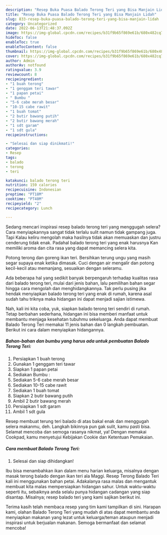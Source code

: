 ```yaml
---
description: "Resep Buka Puasa Balado Terong Teri yang Bisa Manjain Lidah"
title: "Resep Buka Puasa Balado Terong Teri yang Bisa Manjain Lidah"
slug: 833-resep-buka-puasa-balado-terong-teri-yang-bisa-manjain-lidah
category: Uncategorized
date: 2022-06-13T21:48:37.092Z
image: https://img-global.cpcdn.com/recipes/b31f9b65f869e61b/680x482cq70/balado-terong-teri-foto-resep-utama.jpg
hideToc: false
enableToc: true
enableTocContent: false
thumbnail: https://img-global.cpcdn.com/recipes/b31f9b65f869e61b/680x482cq70/balado-terong-teri-foto-resep-utama.jpg
cover: https://img-global.cpcdn.com/recipes/b31f9b65f869e61b/680x482cq70/balado-terong-teri-foto-resep-utama.jpg
author: Admin
authorAv: notfound
ratingvalue: 3.9
reviewcount: 8
recipeingredient:
- "1 buah terong"
- "1 genggam teri tawar"
- "1 papan petai"
- " Bumbu "
- "5-6 cabe merah besar"
- "10-15 cabe rawit"
- "1 buah tomat"
- "2 butir bawang putih"
- "2 butir bawang merah"
- "1 sdt garam"
- "1 sdt gula"
recipeinstructions:

- "Selesai dan siap dinikmati!"
categories:
- Resep
tags:
- balado
- terong
- teri

katakunci: balado terong teri 
nutrition: 159 calories
recipecuisine: Indonesian
preptime: "PT18M"
cooktime: "PT40M"
recipeyield: "2"
recipecategory: Lunch

---
```



Sedang mencari inspirasi resep balado terong teri yang menggugah selera? Cara menyiapkannya sangat tidak terlalu sulit namun tidak gampang juga. Tapi Kalau keliru mengolah maka hasilnya tidak akan memuaskan dan justru cenderung tidak enak. Padahal balado terong teri yang enak harusnya Kan memiliki aroma dan cita rasa yang dapat memancing selera kita.


Potong terong dan goreng ikan teri. Bersihkan terung ungu yang masih segar supaya enak ketika dimasak. Cuci dengan air mengalir dan potong kecil-kecil atau memanjang, sesuaikan dengan seleramu.

Ada beberapa hal yang sedikit banyak berpengaruh terhadap kualitas rasa dari balado terong teri, mulai dari jenis bahan, lalu pemilihan bahan segar hingga cara mengolah dan menghidangkannya. Tak perlu pusing jika hendak menyiapkan balado terong teri yang enak di rumah, karena asal sudah tahu triknya maka hidangan ini dapat menjadi sajian istimewa.


Nah, kali ini kita coba, yuk, siapkan balado terong teri sendiri di rumah. Tetap berbahan sederhana, hidangan ini bisa memberi manfaat untuk membantu menjaga kesehatan tubuhmu sekeluarga. Anda dapat membuat Balado Terong Teri memakai 11 jenis bahan dan 0 langkah pembuatan. Berikut ini cara dalam menyiapkan hidangannya.

<!--inarticleads1-->

##### Bahan-bahan dan bumbu yang harus ada untuk pembuatan Balado Terong Teri:

1. Persiapkan 1 buah terong
1. Gunakan 1 genggam teri tawar
1. Siapkan 1 papan petai
1. Sediakan  Bumbu :
1. Sediakan 5-6 cabe merah besar
1. Sediakan 10-15 cabe rawit
1. Sediakan 1 buah tomat
1. Siapkan 2 butir bawang putih
1. Ambil 2 butir bawang merah
1. Persiapkan 1 sdt garam
1. Ambil 1 sdt gula


Resep membuat terung teri balado di atas bakal enak dan menggugah selera makanmu, deh. Langkah bikinnya pun gak sulit, kamu pasti bisa. Selamat mencoba dan semoga rasanya nikmat, ya! Dengan memakai Cookpad, kamu menyetujui Kebijakan Cookie dan Ketentuan Pemakaian. 

<!--inarticleads2-->

##### Cara membuat Balado Terong Teri:


1. Selesai dan siap dihidangkan!

Ibu bisa menambahkan ikan dalam menu harian keluarga, misalnya dengan masak terong balado dengan ikan teri ala Maggi. Resep Terong Balado Teri kali ini menggunakan bahan petai. Adakalanya rasa malas dan mengantuk membuat kita malas mempersiapkan hidangan sahur. Untuk waktu-waktu seperti itu, sebaiknya anda selalu punya hidangan cadangan yang siap disantap. Misalnya; resep balado teri yang kami sajikan berikut ini. 

Terima kasih telah membaca resep yang tim kami tampilkan di sini. Harapan kami, olahan Balado Terong Teri yang mudah di atas dapat membantu anda menyiapkan makanan yang lezat untuk keluarga/teman ataupun menjadi inspirasi untuk berjualan makanan. Semoga bermanfaat dan selamat mencoba!
